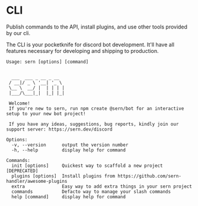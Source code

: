 # CLI

Publish commands to the API, install plugins, and use other tools provided by our cli.

The CLI is your pocketknife for discord bot development. It'll have all features necessary for developing and shipping to production.
```
Usage: sern [options] [command]


  ___  ___ _ __ _ __
 / __|/ _ \ '__| '_ \
 \__ \  __/ |  | | | |
 |___/\___|_|  |_| |_|

 Welcome!
 If you're new to sern, run npm create @sern/bot for an interactive setup to your new bot project!

 If you have any ideas, suggestions, bug reports, kindly join our support server: https://sern.dev/discord

Options:
  -v, --version      output the version number
  -h, --help         display help for command

Commands:
  init [options]     Quickest way to scaffold a new project [DEPRECATED]
  plugins [options]  Install plugins from https://github.com/sern-handler/awesome-plugins
  extra              Easy way to add extra things in your sern project
  commands           Defacto way to manage your slash commands
  help [command]     display help for command
```
